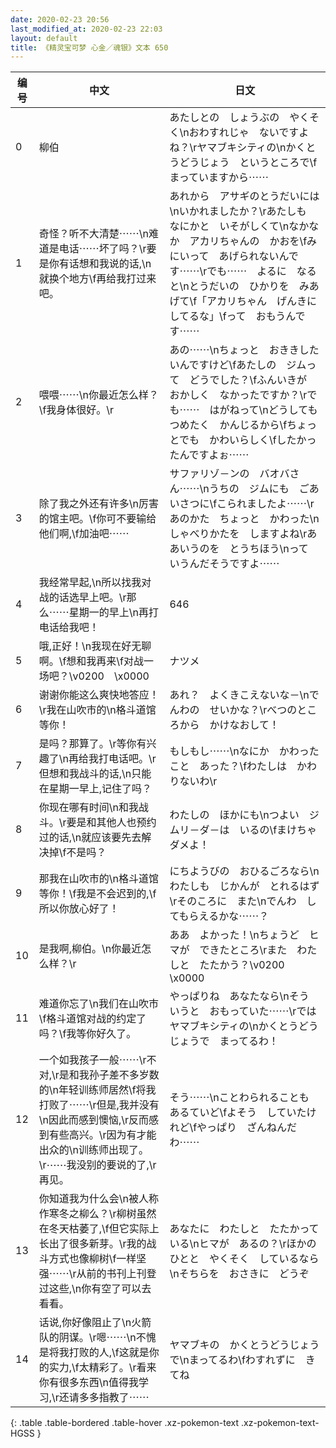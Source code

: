 ```yaml
---
date: 2020-02-23 20:56
last_modified_at: 2020-02-23 22:03
layout: default
title: 《精灵宝可梦 心金／魂银》文本 650
---
```

| 编号 | 中文 | 日文 |
| ---- | ---- | ---- |
| 0 | 柳伯 | あたしとの　しょうぶの　やくそく\nおわすれじゃ　ないですよね？\rヤマブキシティの\nかくとうどうじょう　というところで\fまっていますから⋯⋯ |
| 1 | 奇怪？听不大清楚⋯⋯\n难道是电话⋯⋯坏了吗？\r要是你有话想和我说的话,\n就换个地方\f再给我打过来吧。 | あれから　アサギのとうだいには\nいかれましたか？\rあたしも　なにかと　いそがしくて\nなかなか　アカリちゃんの　かおを\fみにいって　あげられないんです⋯⋯\rでも⋯⋯　よるに　なると\nとうだいの　ひかりを　みあげて\f「アカリちゃん　げんきに　してるな」\fって　おもうんです⋯⋯ |
| 2 | 喂喂⋯⋯\n你最近怎么样？\f我身体很好。\r | あの⋯⋯\nちょっと　おききしたいんですけど\fあたしの　ジムって　どうでした？\fふんいきが　おかしく　なかったですか？\rでも⋯⋯　はがねって\nどうしても　つめたく　かんじるから\fちょっとでも　かわいらしく\fしたかったんですよぉ⋯⋯ |
| 3 | 除了我之外还有许多\n厉害的馆主吧。\f你可不要输给他们啊,\f加油吧⋯⋯ | サファリゾ－ンの　バオバさん⋯⋯\nうちの　ジムにも　ごあいさつに\fこられましたよ⋯⋯\rあのかた　ちょっと　かわった\nしゃべりかたを　しますよね\rああいうのを　とうちほう\nって　いうんだそうですよ⋯⋯ |
| 4 | 我经常早起,\n所以找我对战的话选早上吧。\r那么⋯⋯星期一的早上\n再打电话给我吧！ | 646 |
| 5 | 哦,正好！\n我现在好无聊啊。\f想和我再来\f对战一场吧？\v0200　\x0000 | ナツメ |
| 6 | 谢谢你能这么爽快地答应！\r我在山吹市的\n格斗道馆等你！ | あれ？　よくきこえないな－\nでんわの　せいかな？\rべつのところから　かけなおして！ |
| 7 | 是吗？那算了。\r等你有兴趣了\n再给我打电话吧。\r但想和我战斗的话,\n只能在星期一早上,记住了吗？ | もしもし⋯⋯\nなにか　かわったこと　あった？\fわたしは　かわりないわ\r |
| 8 | 你现在哪有时间\n和我战斗。\r要是和其他人也预约过的话,\n就应该要先去解决掉\f不是吗？ | わたしの　ほかにも\nつよい　ジムリ－ダ－は　いるの\fまけちゃ　ダメよ！ |
| 9 | 那我在山吹市的\n格斗道馆等你！\f我是不会迟到的,\f所以你放心好了！ | にちようびの　おひるごろなら\nわたしも　じかんが　とれるはず\rそのころに　また\nでんわ　してもらえるかな⋯⋯？ |
| 10 | 是我啊,柳伯。\n你最近怎么样？\r | ああ　よかった！\nちょうど　ヒマが　できたところ\rまた　わたしと　たたかう？\v0200　\x0000 |
| 11 | 难道你忘了\n我们在山吹市\f格斗道馆对战的约定了吗？\f我等你好久了。 | やっぱりね　あなたなら\nそう　いうと　おもっていた⋯⋯\rでは　ヤマブキシティの\nかくとうどうじょうで　まってるわ！ |
| 12 | 一个如我孩子一般⋯⋯\r不对,\r是和我孙子差不多岁数的\n年轻训练师居然\f将我打败了⋯⋯\r但是,我并没有\n因此而感到懊恼,\r反而感到有些高兴。\r因为有才能出众的\n训练师出现了。\r⋯⋯我没别的要说的了,\r再见。 | そう⋯⋯\nことわられることも　あるていど\fよそう　していたけれど\fやっぱり　ざんねんだわ⋯⋯ |
| 13 | 你知道我为什么会\n被人称作寒冬之柳么？\r柳树虽然在冬天枯萎了,\f但它实际上长出了很多新芽。\r我的战斗方式也像柳树\f一样坚强⋯⋯\r从前的书刊上刊登过这些,\n你有空了可以去看看。 | あなたに　わたしと　たたかっている\nヒマが　あるの？\rほかのひとと　やくそく　しているなら\nそちらを　おさきに　どうぞ |
| 14 | 话说,你好像阻止了\n火箭队的阴谋。\r嗯⋯⋯\n不愧是将我打败的人,\f这就是你的实力,\f太精彩了。\r看来你有很多东西\n值得我学习,\r还请多多指教了⋯⋯ | ヤマブキの　かくとうどうじょうで\nまってるわ\fわすれずに　きてね |
{: .table .table-bordered .table-hover .xz-pokemon-text .xz-pokemon-text-HGSS }